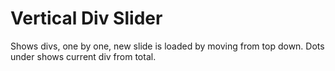 Vertical Div Slider
===================

Shows divs, one by one, new slide is loaded by moving from top down. 
Dots under shows current div from total. 

